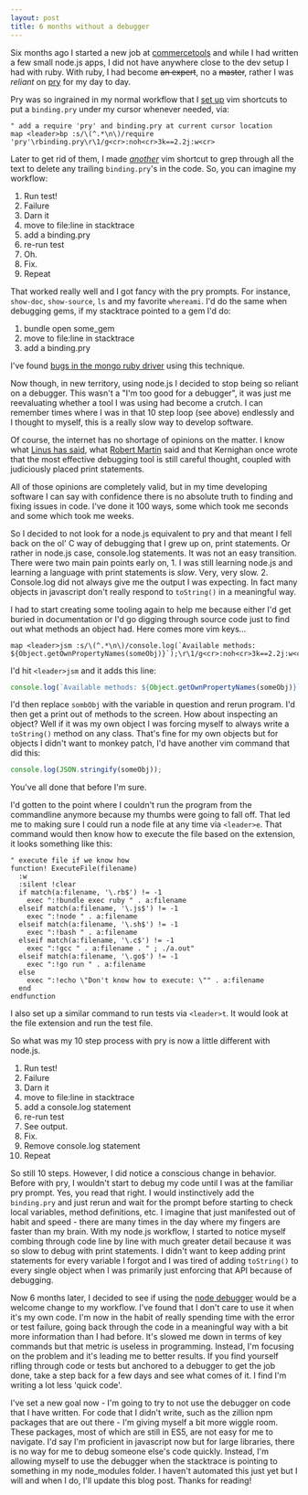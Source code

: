 ```yaml
---
layout: post
title: 6 months without a debugger
---
```


Six months ago I started a new job at [commercetools](https://www.commercetools.com) and while I had written a few small node.js apps, I did not have anywhere close to the dev setup I had with ruby.  With ruby, I had become ~~an expert~~, no a ~~master~~, rather I was *reliant* on [pry](https://github.com/pry/pry) for my day to day.

Pry was so ingrained in my normal workflow that I [set up](https://github.com/allcentury/dotfiles/blob/master/.vimrc#L125-L126) vim shortcuts to put a `binding.pry` under my cursor whenever needed, via:

```
" add a require 'pry' and binding.pry at current cursor location
map <leader>bp :s/\(^.*\n\)/require 'pry'\rbinding.pry\r\1/g<cr>:noh<cr>3k==2.2j:w<cr>
```

Later to get rid of them, I made [_another_](https://github.com/allcentury/dotfiles/blob/master/.vimrc#L136) vim shortcut to grep through all the text to delete any trailing `binding.pry`'s in the code.  So, you can imagine my workflow:

1. Run test!
2. Failure
3. Darn it
4. move to file:line in stacktrace
5. add a binding.pry
6. re-run test
7. Oh.
8. Fix.
10. Repeat

That worked really well and I got fancy with the pry prompts.  For instance, `show-doc`, `show-source`, `ls` and my favorite `whereami`.  I'd do the same when debugging gems, if my stacktrace pointed to a gem I'd do:

1. bundle open some_gem
2. move to file:line in stacktrace
3. add a binding.pry

I've found [bugs in the mongo ruby driver](https://jira.mongodb.org/browse/RUBY-1201) using this technique.

Now though, in new territory, using node.js I decided to stop being so reliant on a debugger.  This wasn't a "I'm too good for a debugger", it was just me reevaluating whether a tool I was using had become a crutch.  I can remember times where I was in that 10 step loop (see above) endlessly and I thought to myself, this is a really slow way to develop software.

Of course, the internet has no shortage of opinions on the matter.  I know what [Linus has said](http://lwn.net/2000/0914/a/lt-debugger.php3), what [Robert Martin](http://www.artima.com/weblogs/viewpost.jsp?thread=23476) said and that Kernighan once wrote that the most effective debugging tool is still careful thought, coupled with judiciously placed print statements.

All of those opinions are completely valid, but in my time developing software I can say with confidence there is no absolute truth to finding and fixing issues in code.  I've done it 100 ways, some which took me seconds and some which took me weeks.

So I decided to not look for a node.js equivalent to pry and that meant I fell back on the ol' C way of debugging that I grew up on, print statements.  Or rather in node.js case, console.log statements.  It was not an easy transition.  There were two main pain points early on, 1. I was still learning node.js and learning a language with print statements is *slow*.  Very, very slow.  2. Console.log did not always give me the output I was expecting.  In fact many objects in javascript don't really respond to `toString()` in a meaningful way.

I had to start creating some tooling again to help me because either I'd get buried in documentation or I'd go digging through source code just to find out what methods an object had.  Here comes more vim keys...

```vim
map <leader>jsm :s/\(^.*\n\)/console.log(`Available methods: ${Object.getOwnPropertyNames(someObj)}`);\r\1/g<cr>:noh<cr>3k==2.2j:w<cr>
```

I'd hit `<leader>jsm` and it adds this line:

```js
console.log(`Available methods: ${Object.getOwnPropertyNames(someObj)}`);
```

I'd then replace `sombObj` with the variable in question and rerun program.  I'd then get a print out of methods to the screen.  How about inspecting an object?  Well if it was my own object I was forcing myself to always write a `toString()` method on any class.  That's fine for my own objects but for objects I didn't want to monkey patch, I'd have another vim command that did this:

```js
console.log(JSON.stringify(someObj));
```

You've all done that before I'm sure.

I'd gotten to the point where I couldn't run the program from the commandline anymore because my thumbs were going to fall off.  That led me to making sure I could run a node file at any time via `<leader>e`.  That command would then know how to execute the file based on the extension, it looks something like this:

```vim
" execute file if we know how
function! ExecuteFile(filename)
  :w
  :silent !clear
  if match(a:filename, '\.rb$') != -1
    exec ":!bundle exec ruby " . a:filename
  elseif match(a:filename, '\.js$') != -1
    exec ":!node " . a:filename
  elseif match(a:filename, '\.sh$') != -1
    exec ":!bash " . a:filename
  elseif match(a:filename, '\.c$') != -1
    exec ":!gcc " . a:filename . " ; ./a.out"
  elseif match(a:filename, '\.go$') != -1
    exec ":!go run " . a:filename
  else
    exec ":!echo \"Don't know how to execute: \"" . a:filename
  end
endfunction
```

I also set up a similar command to run tests via `<leader>t`.  It would look at the file extension and run the test file.

So what was my 10 step process with pry is now a little different with node.js.

1. Run test!
2. Failure
3. Darn it
4. move to file:line in stacktrace
5. add a console.log statement
6. re-run test
7. See output.
8. Fix.
9. Remove console.log statement
10. Repeat

So still 10 steps.  However, I did notice a conscious change in behavior.  Before with pry, I wouldn't start to debug my code until I was at the familiar pry prompt.  Yes, you read that right.  I would instinctively add the `binding.pry` and just rerun and wait for the prompt before starting to check local variables, method definitions, etc.  I imagine that just manifested out of habit and speed - there are many times in the day where my fingers are faster than my brain.  With my node.js workflow, I started to notice myself combing through code line by line with much greater detail because it was so slow to debug with print statements.  I didn't want to keep adding print statements for every variable I forgot and I was tired of adding `toString()` to every single object when I was primarily just enforcing that API because of debugging.

Now 6 months later, I decided to see if using the [node debugger](https://nodejs.org/api/debugger.html) would be a welcome change to my workflow.  I've found that I don't care to use it when it's my own code.  I'm now in the habit of really spending time with the error or test failure, going back through the code in a meaningful way with a bit more information than I had before.  It's slowed me down in terms of key commands but that metric is useless in programming.  Instead, I'm focusing on the problem and it's leading me to better results.  If you find yourself rifling through code or tests but anchored to a debugger to get the job done, take a step back for a few days and see what comes of it.  I find I'm writing a lot less 'quick code'.

I've set a new goal now - I'm going to try to not use the debugger on code that I have written.  For code that I didn't write, such as the zillion npm packages that are out there - I'm giving myself a bit more wiggle room.  These packages, most of which are still in ES5, are not easy for me to navigate.  I'd say I'm proficient in javascript now but for large libraries, there is no way for me to debug someone else's code quickly.  Instead, I'm allowing myself to use the debugger when the stacktrace is pointing to something in my node_modules folder.  I haven't automated this just yet but I will and when I do, I'll update this blog post.  Thanks for reading!

